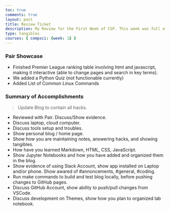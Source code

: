 ```yaml
---
toc: true
comments: true
layout: post
title: Review Ticket
description: My Review for the First Week of CSP. This week was full of different challenges as I started a little late after switching from a Cloud server to MacOS. Also, when attempting to set up tools such as the bundle install, I ran into an issue regarding the location of my gemfile. However, I was able to resolve the issue by reentering the lines of code preceding the bundle install, making sure I had all the necessary lines installed and the correct (new) repository.
type: tangibles
courses: { compsci: {week: 1} }
---
```

### Pair Showcase
- Finished Premier League ranking table involving html and javascript, making it interactive (able to change pages and search in key terms).
- We added a Python Quiz (not functionable currently)
- Added List of Common Linux Commands

### Summary of Accomplishments
> Update Blog to contain all hacks.  
- Reviewed with Pair.  Discuss/Show evidence.
- Discuss laptop, cloud computer.
- Discuss tools setup and troubles.
- Show personal blog / home page.
- Show how you are maintaining notes, answering hacks, and showing tangibles.  
- How have you learned Markdown, HTML, CSS, JavaScript.
- Show Jupyter Notebooks and how you have added and organized them in the blog.
- Show evidence of using Slack Account, show app installed on Laptop and/or phone.  Show awared of #annoncements, #general, #coding.
- Run make commands to build and test blog locally, before pushing changes to GitHub pages.
- Discuss GitHub Account, show ability to push/pull changes from VSCode.
- Discuss development on Themes, show how you plan to organized lab notebook.